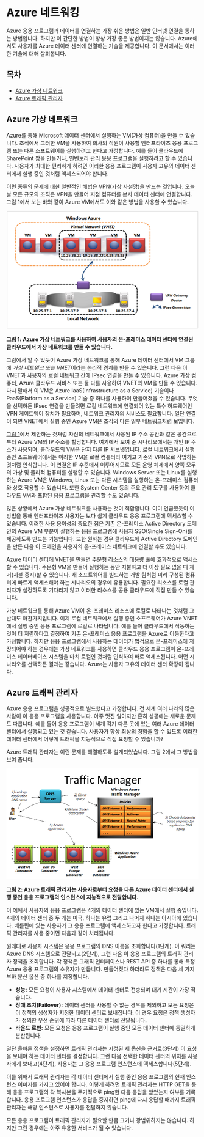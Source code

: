 
# Azure 네트워킹

Azure 응용 프로그램과 데이터를 연결하는 가장 쉬운 방법은 일반 인터넷 연결을 통하는 방법입니다. 하지만 이 간단한 방법이 항상 가장 좋은 방법이지는 않습니다. Azure에서도 사용자를 Azure 데이터 센터에 연결하는 기술을 제공합니다. 이 문서에서는 이러한 기술에 대해 살펴봅니다.

## 목차

* [Azure 가상 네트워크](#Vnet)
* [Azure 트래픽 관리자](#TrafficMngr)

<a name="Vnet"></a> 

## Azure 가상 네트워크

Azure를 통해 Microsoft 데이터 센터에서 실행하는 VM(가상 컴퓨터)을 만들 수 있습니다. 조직에서 그러한 VM을 사용하여 회사의 직원이 사용할 엔터프라이즈 응용 프로그램 또는 다른 소프트웨어를 실행하려고 한다고 가정합니다. 예를 들어 클라우드에 SharePoint 팜을 만들거나, 인벤토리 관리 응용 프로그램을 실행하려고 할 수 있습니다. 사용자가 최대한 편리하게 하려면 이러한 응용 프로그램이 사용자 고유의 데이터 센터에서 실행 중인 것처럼 액세스되어야 합니다.

이런 종류의 문제에 대한 일반적인 해법은 VPN(가상 사설망)을 만드는 것입니다. 오늘날 모든 규모의 조직은 VPN을 만들어 지점 컴퓨터를 본사 데이터 센터에 연결합니다. 그림 1에서 보는 바와 같이 Azure VM에서도 이와 같은 방법을 사용할 수 있습니다.

<a name="Fig1"></a>

![01_Networking](./media/azure-networking/Networking_01Networking.png)

**그림 1: Azure 가상 네트워크를 사용하여 사용자의 온-프레미스 데이터 센터에 연결된 클라우드에서 가상 네트워크를 만들 수 있습니다.**

그림에서 알 수 있듯이 Azure 가상 네트워크를 통해 Azure 데이터 센터에서 VM 그룹에 *가상 네트워크 또는 VNET*이라는 논리적 경계를 만들 수 있습니다. 그런 다음 이 VNET과 사용자의 로컬 네트워크 간에 IPsec 연결을 만들 수 있습니다. Azure 가상 컴퓨터, Azure 클라우드 서비스 또는 둘 다를 사용하여 VNET의 VM을 만들 수 있습니다. 다시 말해서 이 VM은 Azure IaaS(Infrastructure as a Service) 기술이나 PaaS(Platform as a Service) 기술 중 하나를 사용하여 만들어졌을 수 있습니다. 무엇을 선택하든 IPsec 연결을 만들려면 로컬 네트워크에
연결되어 있는 특수 하드웨어인 VPN 게이트웨이 장치가 필요하며, 네트워크 관리자의 서비스도 필요합니다. 일단 연결이 되면 VNET에서 실행 중인 Azure VM은 조직의 다른 일부 네트워크처럼 보입니다.

[그림 1](#Fig1)에서 제안하는 것처럼 자신의 네트워크에서 사용된 IP 주소 공간과 같은 공간으로부터 Azure VM의 IP 주소를 할당합니다. 여기에서 보여 준 시나리오에서는 개인 IP 주소가 사용되며, 클라우드의 VM은 단지 다른 IP 서브넷입니다. 로컬 네트워크에서 실행 중인 소프트웨어에서는 이러한 VM을 로컬 컴퓨터라 여기고 기존의 VPN으로 작업하는 것처럼 인식합니다. 이 연결은 IP 수준에서 이루어지므로 모든 운영 체제에서 양쪽 모두의 가상 및 물리적 컴퓨터를 실행할 수 있습니다. Windows Server 또는 Linux를 실행하는 Azure VM은 Windows, Linux 또는 다른 시스템을 실행하는 온-프레미스 컴퓨터와 상호 작용할 수 있습니다. 또한 System Center 등의 주요 관리 도구를 사용하여 클라우드 VM과 포함된 응용 프로그램을 관리할 수도 있습니다.

많은 상황에서 Azure 가상 네트워크를 사용하는 것이 적합합니다. 이미 언급했듯이 이 방법을 통해 엔터프라이즈 사용자는 보다 쉽게 클라우드 응용 프로그램에 액세스할 수 있습니다. 이러한 사용 용이성의 중요한 점은 기존 온-프레미스 Active Directory 도메인의 Azure VM 부분이 실행하는 응용 프로그램에 사용자 SSO(Single Sign-On)를 제공하도록 만드는 기능입니다. 또한 원하는 경우 클라우드에 Active Directory 도메인을 만든 다음 이 도메인을 사용자의 온-프레미스 네트워크에 연결할 수도 있습니다.

Azure 데이터 센터에 VNET을 만들면 주문형 리소스의 대용량 풀에 효과적으로 액세스할 수 있습니다. 주문형 VM을 만들어 실행하는 동안 지불하고 더 이상 필요 없을 때 제거(지불 중지)할 수 있습니다. 새 소프트웨어를 빌드하는 개발 팀처럼 미리 구성된 컴퓨터에 빠르게 액세스해야 하는 시나리오의 경우에 유용합니다. 필요한 리소스를 로컬 관리자가 설정하도록 기다리지 않고 이러한 리소스를 공용 클라우드에 직접 만들 수 있습니다.

가상 네트워크를 통해 Azure VM이 온-프레미스 리소스에 로컬로 나타나는 것처럼 그 반대도 마찬가지입니다. 이제 로컬 네트워크에서 실행 중인 소프트웨어가 Azure VNET에서 실행 중인 응용 프로그램에 로컬로 나타납니다. 예를 들어 클라우드에서 작동하는 것이 더 저렴하다고 결정하여 기존 온-프레미스 응용 프로그램을 Azure로 이동한다고 가정합니다. 하지만 응용 프로그램에서 사용하는 데이터가 법적으로 온-프레미스에 저장되어야 하는 경우에는 가상 네트워크를 사용하면 클라우드 응용 프로그램이 온-프레미스 데이터베이스 시스템을 마치 로컬인 것처럼 인식하여 바로 액세스됩니다. 어떤 시나리오를 선택하든 결과는 같습니다. Azure는 사용자 고유의 데이터 센터 확장이 됩니다.

<a name="TrafficMngr"></a> 

## Azure 트래픽 관리자

Azure 응용 프로그램을 성공적으로 빌드했다고 가정합니다. 전 세계 여러 나라의 많은 사람이 이 응용 프로그램을 사용합니다. 아주 멋진 일이지만 흔히 성공에는 새로운 문제도 따릅니다. 예를 들어 응용 프로그램이 세계 각기 다른 곳에 있는 여러 Azure 데이터 센터에서 실행되고 있는 것 같습니다. 사용자가 항상 최상의 경험을 할 수 있도록 이러한 데이터 센터에서 어떻게 트래픽을 지능적으로 직접 요청할 수 있습니까?

Azure 트래픽 관리자는 이런 문제를 해결하도록 설계되었습니다. 그림 2에서 그 방법을 보여 줍니다.

<a name="Fig3"></a>

![03_TrafficManager](./media/azure-networking/Networking_03TrafficManager.png)

**그림 2: Azure 트래픽 관리자는 사용자로부터 요청을 다른 Azure 데이터 센터에서 실행 중인 응용 프로그램의 인스턴스에 지능적으로 전달합니다.**

이 예에서 사용자의 응용 프로그램은 4개의 데이터 센터에 있는 VM에서 실행 중입니다. 4개의 데이터 센터 중 두 개는 미국, 하나는 유럽 그리고 나머지 하나는 아시아에 있습니다. 베를린에 있는 사용자가 그 응용 프로그램에 액세스하고자 한다고 가정합니다. 트래픽 관리자를 사용 중이면 다음과 같이 처리됩니다.

원래대로 사용자 시스템은 응용 프로그램의 DNS 이름을 조회합니다(1단계). 이 쿼리는 Azure DNS 시스템으로 전달되고(2단계), 그런 다음 이 응용 프로그램의 트래픽 관리자 정책을 조회합니다. 각 정책은 그래픽 인터페이스나 REST API 중 하나를 통해 특정 Azure 응용 프로그램의 소유자가 만듭니다. 만들어졌다 하더라도 정책은 다음 세 가지 부하 분산 옵션 중 하나를 지정합니다.

* **성능:** 모든 요청이 사용자 시스템에서 데이터 센터로 전송되며 대기 시간이 가장 적습니다. 
* **장애 조치(Failover):** 데이터 센터를 사용할 수 없는 경우를 제외하고 모든 요청은 이 정책의 생성자가 지정한 데이터 센터로 보내집니다. 이 경우 요청은 정책 생성자가 정의한 우선 순위에 따라 다른 데이터 센터로 전달됩니다.
* **라운드 로빈:** 모든 요청은 응용 프로그램이 실행 중인 모든 데이터 센터에 동일하게 분산됩니다.

일단 올바른 정책을 설정하면 트래픽 관리자는 지정된 세 옵션을 근거로(3단계) 이 요청을 보내야 하는 데이터 센터를 결정합니다. 그런 다음 선택한 데이터 센터의 위치를 사용자에게 보내고(4단계), 사용자는 그 응용 프로그램 인스턴스에 액세스합니다(5단계).

이를 위해서 트래픽 관리자는 각 데이터 센터에서 실행 중인 응용 프로그램의 현재 인스턴스 이미지를 가지고 있어야 합니다. 이렇게 하려면 트래픽 관리자는 HTTP GET을 통해 응용 프로그램의 각 복사본을 주기적으로 ping한 다음 응답을 받았는지 여부를 기록합니다. 응용 프로그램 인스턴스가 응답을 중지하면 ping에 다시 응답할 때까지 트래픽 관리자는 해당 인스턴스로 사용자를 전달하지 않습니다.

모든 응용 프로그램이 트래픽 관리자가 필요할 만큼 크거나 광범위하지는 않습니다. 하지만 그런 경우에는 아주 유용한 서비스가 될 수 있습니다.
